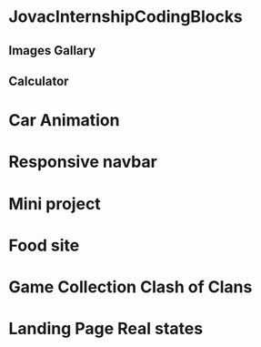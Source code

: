 # JovacInternshipCodingBlocks
## Images Gallary
## Calculator
# Car Animation
# Responsive navbar 
# Mini project
# Food site
# Game Collection Clash of Clans
# Landing Page Real states
